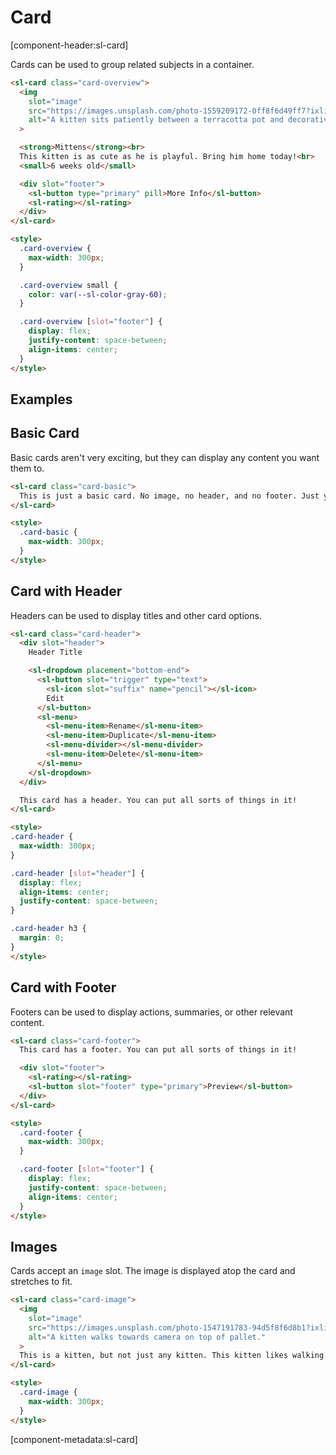 # Card

[component-header:sl-card]

Cards can be used to group related subjects in a container.

```html preview
<sl-card class="card-overview">
  <img 
    slot="image" 
    src="https://images.unsplash.com/photo-1559209172-0ff8f6d49ff7?ixlib=rb-1.2.1&ixid=eyJhcHBfaWQiOjEyMDd9&auto=format&fit=crop&w=500&q=80" 
    alt="A kitten sits patiently between a terracotta pot and decorative grasses."
  >

  <strong>Mittens</strong><br>
  This kitten is as cute as he is playful. Bring him home today!<br>
  <small>6 weeks old</small>

  <div slot="footer">
    <sl-button type="primary" pill>More Info</sl-button>
    <sl-rating></sl-rating>
  </div>
</sl-card>

<style>
  .card-overview {
    max-width: 300px;
  }

  .card-overview small {
    color: var(--sl-color-gray-60);
  }

  .card-overview [slot="footer"] {
    display: flex; 
    justify-content: space-between; 
    align-items: center;
  }
</style>
```

## Examples

## Basic Card

Basic cards aren't very exciting, but they can display any content you want them to.

```html preview
<sl-card class="card-basic">
  This is just a basic card. No image, no header, and no footer. Just your content.
</sl-card>

<style>
  .card-basic {
    max-width: 300px;
  }
</style>
```

## Card with Header

Headers can be used to display titles and other card options.

```html preview
<sl-card class="card-header">
  <div slot="header">
    Header Title

    <sl-dropdown placement="bottom-end">
      <sl-button slot="trigger" type="text">
        <sl-icon slot="suffix" name="pencil"></sl-icon>
        Edit
      </sl-button>
      <sl-menu>
        <sl-menu-item>Rename</sl-menu-item>
        <sl-menu-item>Duplicate</sl-menu-item>
        <sl-menu-divider></sl-menu-divider>
        <sl-menu-item>Delete</sl-menu-item>
      </sl-menu>
    </sl-dropdown>
  </div>

  This card has a header. You can put all sorts of things in it!
</sl-card>

<style>
.card-header {
  max-width: 300px;
}

.card-header [slot="header"] {
  display: flex; 
  align-items: center; 
  justify-content: space-between;
}

.card-header h3 {
  margin: 0;
}
</style>
```

## Card with Footer

Footers can be used to display actions, summaries, or other relevant content.

```html preview
<sl-card class="card-footer">
  This card has a footer. You can put all sorts of things in it!

  <div slot="footer">
    <sl-rating></sl-rating>
    <sl-button slot="footer" type="primary">Preview</sl-button>
  </div>
</sl-card>

<style>
  .card-footer {
    max-width: 300px;
  }

  .card-footer [slot="footer"] {
    display: flex; 
    justify-content: space-between; 
    align-items: center;
  }
</style>
```

## Images

Cards accept an `image` slot. The image is displayed atop the card and stretches to fit.

```html preview
<sl-card class="card-image">
  <img 
    slot="image" 
    src="https://images.unsplash.com/photo-1547191783-94d5f8f6d8b1?ixlib=rb-1.2.1&ixid=eyJhcHBfaWQiOjEyMDd9&auto=format&fit=crop&w=400&q=80" 
    alt="A kitten walks towards camera on top of pallet."
  >
  This is a kitten, but not just any kitten. This kitten likes walking along pallets.
</sl-card>

<style>
  .card-image {
    max-width: 300px;
  }
</style>
```

[component-metadata:sl-card]
